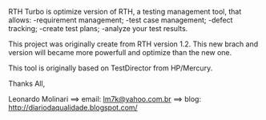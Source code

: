 RTH Turbo is optimize version of RTH, a testing management tool, that allows:
-requirement management;
-test case management;
-defect tracking;
-create test plans;
-analyze your test results.

This project was originally create from RTH version 1.2. This new brach and version will became more powerfull and optimize than the new one.

This tool is originally based on TestDirector from HP/Mercury.

Thanks All,

Leonardo Molinari
==> email: lm7k@yahoo.com.br
==> blog: http://diariodaqualidade.blogspot.com/